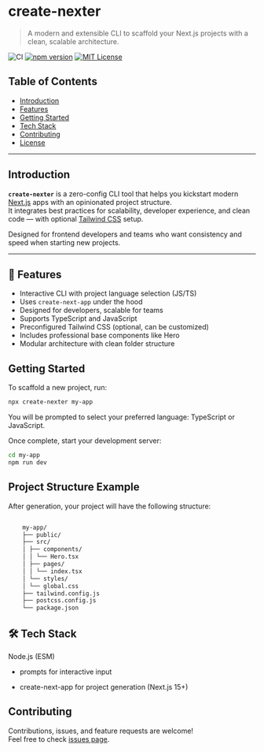 # create-nexter

> A modern and extensible CLI to scaffold your Next.js projects with a clean, scalable architecture.


![CI](https://github.com/msz-tech/create-nexter/actions/workflows/ci.yaml/badge.svg?branch=main&style=flat-square)
[![npm version](https://img.shields.io/npm/v/create-nexter?style=flat-square)](https://www.npmjs.com/package/create-nexter)
[![MIT License](https://img.shields.io/badge/license-MIT-blue.svg?style=flat-square)](LICENSE)

## Table of Contents

- [Introduction](#introduction)
- [Features](#-features)
- [Getting Started](#getting-started)
- [Tech Stack](#-tech-stack)
- [Contributing](#contributing)
- [License](#license)

---

## Introduction

**`create-nexter`** is a zero-config CLI tool that helps you kickstart modern [Next.js](https://nextjs.org/) apps with an opinionated project structure.  
It integrates best practices for scalability, developer experience, and clean code — with optional [Tailwind CSS](https://tailwindcss.com/) setup.

Designed for frontend developers and teams who want consistency and speed when starting new projects.

---

## 🚀 Features

- Interactive CLI with project language selection (JS/TS)
- Uses `create-next-app` under the hood
- Designed for developers, scalable for teams
- Supports TypeScript and JavaScript  
- Preconfigured Tailwind CSS (optional, can be customized)  
- Includes professional base components like Hero  
- Modular architecture with clean folder structure



## Getting Started

To scaffold a new project, run:

```bash
npx create-nexter my-app
```

You will be prompted to select your preferred language: TypeScript or JavaScript.

Once complete, start your development server:

```bash
cd my-app
npm run dev
```
## Project Structure Example

After generation, your project will have the following structure:

```bash

    my-app/
    ├── public/
    ├── src/
    │ ├── components/
    │ │ └── Hero.tsx
    │ ├── pages/
    │ │ └── index.tsx
    │ └── styles/
    │ └── global.css
    ├── tailwind.config.js
    ├── postcss.config.js
    └── package.json

```


## 🛠 Tech Stack
Node.js (ESM)

- prompts for interactive input

- create-next-app for project generation (Next.js 15+)

## Contributing

Contributions, issues, and feature requests are welcome!  
Feel free to check [issues page](https://github.com/msz-tech/create-nexter/issues).
